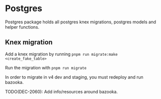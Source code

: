 # Postgres

Postgres package holds all postgres knex migrations, postgres models and helper functions.

## Knex migration
Add a knex migration by running `pnpm run migrate:make <create_fake_table>`

Run the migration with `pnpm run migrate`

In order to migrate in v4 dev and staging, you must redeploy and run bazooka.

TODO(DEC-2060): Add info/resources around bazooka.
